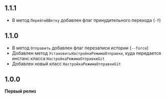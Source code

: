 ## 1.1.1

* В метод `ПерейтиВВетку` добавлен флаг принудительного перехода (`-f`)

## 1.1.0

* В метод `Отправить` добавлен флаг перезаписи истории (`--force`)
* Добавлен метод `УстановитьНастройкиРежимаОтправки`, куда передается инстанс класса `НастройкаРежимаОтправкиGit`
* Добавлен новый класс `НастройкаРежимаОтправкиGit`

## 1.0.0

**Первый релиз**

